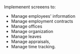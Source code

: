 Implemenent screeens to:
* Manage employees' information
* Manage employment contracts
* Manage offices
* Manage organization
* Manage leaves
* Manage appraisals,
* Manage time tracking.